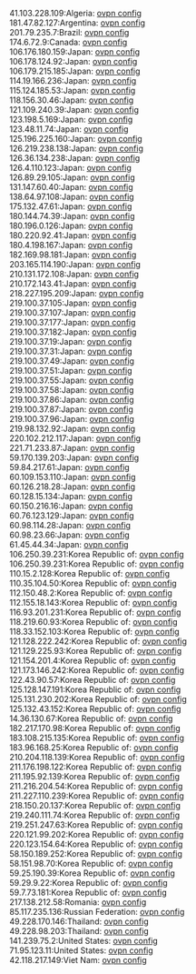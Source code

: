 41.103.228.109:Algeria: [ovpn config](vpn/41_103_228_109.ovpn)  
181.47.82.127:Argentina: [ovpn config](vpn/181_47_82_127.ovpn)  
201.79.235.7:Brazil: [ovpn config](vpn/201_79_235_7.ovpn)  
174.6.72.9:Canada: [ovpn config](vpn/174_6_72_9.ovpn)  
106.176.180.159:Japan: [ovpn config](vpn/106_176_180_159.ovpn)  
106.178.124.92:Japan: [ovpn config](vpn/106_178_124_92.ovpn)  
106.179.215.185:Japan: [ovpn config](vpn/106_179_215_185.ovpn)  
114.19.166.236:Japan: [ovpn config](vpn/114_19_166_236.ovpn)  
115.124.185.53:Japan: [ovpn config](vpn/115_124_185_53.ovpn)  
118.156.30.46:Japan: [ovpn config](vpn/118_156_30_46.ovpn)  
121.109.240.39:Japan: [ovpn config](vpn/121_109_240_39.ovpn)  
123.198.5.169:Japan: [ovpn config](vpn/123_198_5_169.ovpn)  
123.48.11.74:Japan: [ovpn config](vpn/123_48_11_74.ovpn)  
125.196.225.160:Japan: [ovpn config](vpn/125_196_225_160.ovpn)  
126.219.238.138:Japan: [ovpn config](vpn/126_219_238_138.ovpn)  
126.36.134.238:Japan: [ovpn config](vpn/126_36_134_238.ovpn)  
126.4.110.123:Japan: [ovpn config](vpn/126_4_110_123.ovpn)  
126.89.29.105:Japan: [ovpn config](vpn/126_89_29_105.ovpn)  
131.147.60.40:Japan: [ovpn config](vpn/131_147_60_40.ovpn)  
138.64.97.108:Japan: [ovpn config](vpn/138_64_97_108.ovpn)  
175.132.47.61:Japan: [ovpn config](vpn/175_132_47_61.ovpn)  
180.144.74.39:Japan: [ovpn config](vpn/180_144_74_39.ovpn)  
180.196.0.126:Japan: [ovpn config](vpn/180_196_0_126.ovpn)  
180.220.92.41:Japan: [ovpn config](vpn/180_220_92_41.ovpn)  
180.4.198.167:Japan: [ovpn config](vpn/180_4_198_167.ovpn)  
182.169.98.181:Japan: [ovpn config](vpn/182_169_98_181.ovpn)  
203.165.114.190:Japan: [ovpn config](vpn/203_165_114_190.ovpn)  
210.131.172.108:Japan: [ovpn config](vpn/210_131_172_108.ovpn)  
210.172.143.41:Japan: [ovpn config](vpn/210_172_143_41.ovpn)  
218.227.195.209:Japan: [ovpn config](vpn/218_227_195_209.ovpn)  
219.100.37.105:Japan: [ovpn config](vpn/219_100_37_105.ovpn)  
219.100.37.107:Japan: [ovpn config](vpn/219_100_37_107.ovpn)  
219.100.37.177:Japan: [ovpn config](vpn/219_100_37_177.ovpn)  
219.100.37.182:Japan: [ovpn config](vpn/219_100_37_182.ovpn)  
219.100.37.19:Japan: [ovpn config](vpn/219_100_37_19.ovpn)  
219.100.37.31:Japan: [ovpn config](vpn/219_100_37_31.ovpn)  
219.100.37.49:Japan: [ovpn config](vpn/219_100_37_49.ovpn)  
219.100.37.51:Japan: [ovpn config](vpn/219_100_37_51.ovpn)  
219.100.37.55:Japan: [ovpn config](vpn/219_100_37_55.ovpn)  
219.100.37.58:Japan: [ovpn config](vpn/219_100_37_58.ovpn)  
219.100.37.86:Japan: [ovpn config](vpn/219_100_37_86.ovpn)  
219.100.37.87:Japan: [ovpn config](vpn/219_100_37_87.ovpn)  
219.100.37.96:Japan: [ovpn config](vpn/219_100_37_96.ovpn)  
219.98.132.92:Japan: [ovpn config](vpn/219_98_132_92.ovpn)  
220.102.212.117:Japan: [ovpn config](vpn/220_102_212_117.ovpn)  
221.71.233.87:Japan: [ovpn config](vpn/221_71_233_87.ovpn)  
59.170.139.203:Japan: [ovpn config](vpn/59_170_139_203.ovpn)  
59.84.217.61:Japan: [ovpn config](vpn/59_84_217_61.ovpn)  
60.109.153.110:Japan: [ovpn config](vpn/60_109_153_110.ovpn)  
60.126.218.28:Japan: [ovpn config](vpn/60_126_218_28.ovpn)  
60.128.15.134:Japan: [ovpn config](vpn/60_128_15_134.ovpn)  
60.150.216.16:Japan: [ovpn config](vpn/60_150_216_16.ovpn)  
60.76.123.129:Japan: [ovpn config](vpn/60_76_123_129.ovpn)  
60.98.114.28:Japan: [ovpn config](vpn/60_98_114_28.ovpn)  
60.98.23.66:Japan: [ovpn config](vpn/60_98_23_66.ovpn)  
61.45.44.34:Japan: [ovpn config](vpn/61_45_44_34.ovpn)  
106.250.39.231:Korea Republic of: [ovpn config](vpn/106_250_39_231.ovpn)  
106.250.39.231:Korea Republic of: [ovpn config](vpn/106_250_39_231.ovpn)  
110.15.2.128:Korea Republic of: [ovpn config](vpn/110_15_2_128.ovpn)  
110.35.104.50:Korea Republic of: [ovpn config](vpn/110_35_104_50.ovpn)  
112.150.48.2:Korea Republic of: [ovpn config](vpn/112_150_48_2.ovpn)  
112.155.18.143:Korea Republic of: [ovpn config](vpn/112_155_18_143.ovpn)  
116.93.201.231:Korea Republic of: [ovpn config](vpn/116_93_201_231.ovpn)  
118.219.60.93:Korea Republic of: [ovpn config](vpn/118_219_60_93.ovpn)  
118.33.152.103:Korea Republic of: [ovpn config](vpn/118_33_152_103.ovpn)  
121.128.222.242:Korea Republic of: [ovpn config](vpn/121_128_222_242.ovpn)  
121.129.225.93:Korea Republic of: [ovpn config](vpn/121_129_225_93.ovpn)  
121.154.201.4:Korea Republic of: [ovpn config](vpn/121_154_201_4.ovpn)  
121.173.146.242:Korea Republic of: [ovpn config](vpn/121_173_146_242.ovpn)  
122.43.90.57:Korea Republic of: [ovpn config](vpn/122_43_90_57.ovpn)  
125.128.147.191:Korea Republic of: [ovpn config](vpn/125_128_147_191.ovpn)  
125.131.230.202:Korea Republic of: [ovpn config](vpn/125_131_230_202.ovpn)  
125.132.43.152:Korea Republic of: [ovpn config](vpn/125_132_43_152.ovpn)  
14.36.130.67:Korea Republic of: [ovpn config](vpn/14_36_130_67.ovpn)  
182.217.170.98:Korea Republic of: [ovpn config](vpn/182_217_170_98.ovpn)  
183.108.215.135:Korea Republic of: [ovpn config](vpn/183_108_215_135.ovpn)  
183.96.168.25:Korea Republic of: [ovpn config](vpn/183_96_168_25.ovpn)  
210.204.118.139:Korea Republic of: [ovpn config](vpn/210_204_118_139.ovpn)  
211.176.198.122:Korea Republic of: [ovpn config](vpn/211_176_198_122.ovpn)  
211.195.92.139:Korea Republic of: [ovpn config](vpn/211_195_92_139.ovpn)  
211.216.204.54:Korea Republic of: [ovpn config](vpn/211_216_204_54.ovpn)  
211.227.110.239:Korea Republic of: [ovpn config](vpn/211_227_110_239.ovpn)  
218.150.20.137:Korea Republic of: [ovpn config](vpn/218_150_20_137.ovpn)  
219.240.111.74:Korea Republic of: [ovpn config](vpn/219_240_111_74.ovpn)  
219.251.247.63:Korea Republic of: [ovpn config](vpn/219_251_247_63.ovpn)  
220.121.99.202:Korea Republic of: [ovpn config](vpn/220_121_99_202.ovpn)  
220.123.154.64:Korea Republic of: [ovpn config](vpn/220_123_154_64.ovpn)  
58.150.189.252:Korea Republic of: [ovpn config](vpn/58_150_189_252.ovpn)  
58.151.98.70:Korea Republic of: [ovpn config](vpn/58_151_98_70.ovpn)  
59.25.190.39:Korea Republic of: [ovpn config](vpn/59_25_190_39.ovpn)  
59.29.9.22:Korea Republic of: [ovpn config](vpn/59_29_9_22.ovpn)  
59.7.73.181:Korea Republic of: [ovpn config](vpn/59_7_73_181.ovpn)  
217.138.212.58:Romania: [ovpn config](vpn/217_138_212_58.ovpn)  
85.117.235.136:Russian Federation: [ovpn config](vpn/85_117_235_136.ovpn)  
49.228.170.146:Thailand: [ovpn config](vpn/49_228_170_146.ovpn)  
49.228.98.203:Thailand: [ovpn config](vpn/49_228_98_203.ovpn)  
141.239.75.2:United States: [ovpn config](vpn/141_239_75_2.ovpn)  
71.95.123.11:United States: [ovpn config](vpn/71_95_123_11.ovpn)  
42.118.217.149:Viet Nam: [ovpn config](vpn/42_118_217_149.ovpn)  
